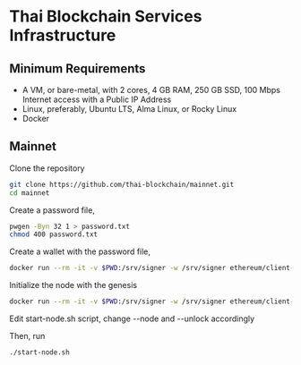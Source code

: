 # Thai Blockchain Services Infrastructure
## Minimum Requirements
* A VM, or bare-metal, with 2 cores, 4 GB RAM, 250 GB SSD, 100 Mbps Internet access with a Public IP Address
* Linux, preferably, Ubuntu LTS, Alma Linux, or Rocky Linux
* Docker

## Mainnet
Clone the repository
```bash
git clone https://github.com/thai-blockchain/mainnet.git
cd mainnet
```

Create a password file,
```bash
pwgen -Byn 32 1 > password.txt
chmod 400 password.txt
```

Create a wallet with the password file,
```bash
docker run --rm -it -v $PWD:/srv/signer -w /srv/signer ethereum/client-go:stable --datadir /srv/signer/node --password password.txt account new
```

Initialize the node with the genesis
```bash
docker run --rm -it -v $PWD:/srv/signer -w /srv/signer ethereum/client-go:stable --datadir /srv/signer/node init genesis.json
```

Edit start-node.sh script, change --node and --unlock accordingly

Then, run
```bash
./start-node.sh
```
